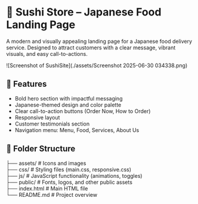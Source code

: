 # 🍣 Sushi Store – Japanese Food Landing Page

A modern and visually appealing landing page for a Japanese food delivery service. Designed to attract customers with a clear message, vibrant visuals, and easy call-to-actions.

![Screenshot of SushiSite](./assets/Screenshot 2025-06-30 034338.png)

## 🧾 Features

- Bold hero section with impactful messaging
- Japanese-themed design and color palette
- Clear call-to-action buttons (Order Now, How to Order)
- Responsive layout
- Customer testimonials section
- Navigation menu: Menu, Food, Services, About Us

## 📁 Folder Structure

├── assets/        # Icons and images  
├── css/           # Styling files (main.css, responsive.css)  
├── js/            # JavaScript functionality (animations, toggles)  
├── public/        # Fonts, logos, and other public assets  
├── index.html     # Main HTML file  
└── README.md      # Project overview

